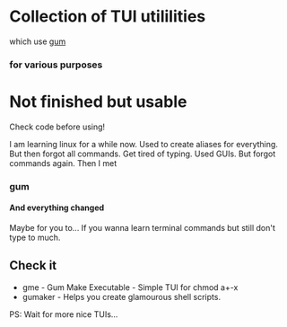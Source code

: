 # Collection of TUI utililities
which use [gum](https://github.com/charmbracelet/gum)
### for various purposes
# Not finished but usable
Check code before using!

I am learning linux for a while now.
Used to create aliases for everything. But then forgot all commands. Get tired of typing. Used GUIs. But forgot commands again. Then I met
### gum
#### And everything changed
Maybe for you to...
If you wanna learn terminal commands but still don't type to much.

## Check it
- gme - Gum Make Executable - Simple TUI for chmod a+-x
- gumaker - Helps you create glamourous shell scripts.

PS: Wait for more nice TUIs...
